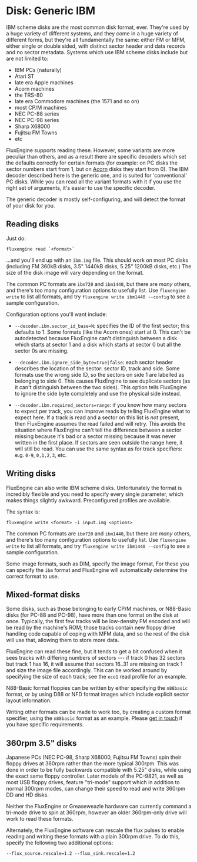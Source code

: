Disk: Generic IBM
=================

IBM scheme disks are _the_ most common disk format, ever. They're used by a
huge variety of different systems, and they come in a huge variety of different
forms, but they're all fundamentally the same: either FM or MFM, either single
or double sided, with distinct sector header and data records and no sector
metadata. Systems which use IBM scheme disks include but are not limited to:

  - IBM PCs (naturally)
  - Atari ST
  - late era Apple machines
  - Acorn machines
  - the TRS-80
  - late era Commodore machines (the 1571 and so on)
  - most CP/M machines
  - NEC PC-88 series
  - NEC PC-98 series
  - Sharp X68000
  - Fujitsu FM Towns
  - etc

FluxEngine supports reading these. However, some variants are more peculiar
than others, and as a result there are specific decoders which set the defaults
correctly for certain formats (for example: on PC disks the sector numbers
start from 1, but on [Acorn](disk-acorndfs.md) disks they start from 0). The
IBM decoder described here is the generic one, and is suited for 'conventional'
PC disks. While you can read all the variant formats with it if you use the
right set of arguments, it's easier to use the specific decoder.

The generic decoder is mostly self-configuring, and will detect the format of
your disk for you.


Reading disks
-------------

Just do:

    fluxengine read `<format>`

...and you'll end up with an `ibm.img` file. This should work on most PC disks
(including FM 360kB disks, 3.5" 1440kB disks, 5.25" 1200kB disks, etc.) The size
of the disk image will vary depending on the format.

The common PC formats are `ibm720` and `ibm1440`, but there are _many_ others,
and there's too many configuration options to usefully list. Use `fluxengine
write` to list all formats, and try `fluxengine write ibm1440 --config` to see
a sample configuration.

Configuration options you'll want include:

  - `--decoder.ibm.sector_id_base=N`: specifies the ID of the first sector;
	this defaults to 1. Some formats (like the Acorn ones) start at 0. This
	can't be autodetected because FluxEngine can't distinguish between a disk
	which starts at sector 1 and a disk which starts at sector 0 but all the
	sector 0s are missing.

  - `--decoder.ibm.ignore_side_byte=true|false`: each sector header describes
	the location of the sector: sector ID, track and side. Some formats use the
	wrong side ID, so the sectors on side 1 are labelled as belonging to side
	0. This causes FluxEngine to see duplicate sectors (as it can't distinguish
	between the two sides). This option tells FluxEngine to ignore the side
	byte completely and use the physical side instead.

  - `--decoder.ibm.required_sectors=range`: if you know how many sectors to
	expect per track, you can improve reads by telling FluxEngine what to
	expect here. If a track is read and a sector on this list is _not_ present,
	then FluxEngine assumes the read failed and will retry. This avoids the
	situation where FluxEngine can't tell the difference between a sector
	missing because it's bad or a sector missing because it was never written
	in the first place. If sectors are seen outside the range here, it will
	still be read. You can use the same syntax as for track specifiers: e.g.
	`0-9`, `0,1,2,3`, etc.


Writing disks
-------------

FluxEngine can also write IBM scheme disks. Unfortunately the format is
incredibly flexible and you need to specify every single parameter, which
makes things slightly awkward. Preconfigured profiles are available.

The syntax is:

    fluxengine write <format> -i input.img <options>

The common PC formats are `ibm720` and `ibm1440`, but there are _many_ others,
and there's too many configuration options to usefully list. Use `fluxengine
write` to list all formats, and try `fluxengine write ibm1440 --config` to see
a sample configuration.

Some image formats, such as DIM, specify the image format, For these you can
specify the `ibm` format and FluxEngine will automatically determine the
correct format to use.

Mixed-format disks
------------------

Some disks, such as those belonging to early CP/M machines, or N88-Basic disks
(for PC-88 and PC-98), have more than one format on the disk at once. Typically,
the first few tracks will be low-density FM encoded and will be read by the
machine's ROM; those tracks contain new floppy drive handling code capable of
coping with MFM data, and so the rest of the disk will use that, allowing them
to store more data.

FluxEngine can read these fine, but it tends to get a bit confused when it sees
tracks with differing numbers of sectors --- if track 0 has 32 sectors but
track 1 has 16, it will assume that sectors 16..31 are missing on track 1 and
size the image file accordingly. This can be worked around by specifying the
size of each track; see the `eco1` read profile for an example.

N88-Basic format floppies can be written by either specifying the `n88basic`
format, or by using D88 or NFD format images which include explicit sector
layout information.

Writing other formats can be made to work too, by creating a custom format
specifier, using the `n88basic` format as an example.
Please [get in touch](https://github.com/davidgiven/fluxengine/issues/new) if
you have specific requirements.

360rpm 3.5" disks
-----------------

Japanese PCs (NEC PC-98, Sharp X68000, Fujitsu FM Towns) spin their floppy
drives at 360rpm rather than the more typical 300rpm. This was done in order
to be fully backwards compatible with 5.25" disks, while using the exact
same floppy controller. Later models of the PC-9821, as well as most USB floppy
drives, feature "tri-mode" support which in addition to normal 300rpm modes,
can change their speed to read and write 360rpm DD and HD disks.

Neither the FluxEngine or Greaseweazle hardware can currently command a
tri-mode drive to spin at 360rpm, however an older 360rpm-only drive will work
to read these formats.

Alternately, the FluxEngine software can rescale the flux pulses to enable
reading and writing these formats with a plain 300rpm drive. To do this,
specify the following two additional options:

    --flux_source.rescale=1.2 --flux_sink.rescale=1.2
